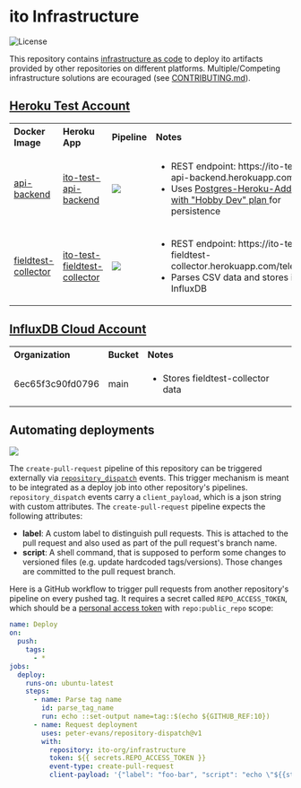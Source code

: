 # ito Infrastructure

![License](https://img.shields.io/github/license/ito-org/infrastructure)

This repository contains [infrastructure as code](https://en.wikipedia.org/wiki/Infrastructure_as_code) to deploy ito artifacts provided by other repositories on different platforms. Multiple/Competing infrastructure solutions are ecouraged (see [CONTRIBUTING.md](./CONTRIBUTING.md)).

## [Heroku Test Account](https://dashboard.heroku.com)

<table width="100%">
  <tr>
    <th align="left">Docker Image</th>
    <th align="left">Heroku App</th>
    <th align="left">Pipeline</th>
    <th align="left">Notes</th>
  </tr>
  <tr>
    <td>
      <a href="https://github.com/ito-org/api-backend">
        api-backend
      </a>
    </td>
    <td>
      <a href="https://dashboard.heroku.com/apps/ito-test-api-backend">
        ito-test-api-backend
      </a>
    </td>
    <td>
      <a href="https://github.com/ito-org/infrastructure/actions?query=workflow%3Aheroku-test-api-backend">
        <img src="https://github.com/ito-org/infrastructure/workflows/heroku-test-api-backend/badge.svg" />
      </a>
    </td>
    <td>
      <ul>
        <li>
          REST endpoint: https://ito-test-api-backend.herokuapp.com
        </li>
        <li>
          Uses
          <a href="https://elements.heroku.com/addons/heroku-postgresql">
            Postgres-Heroku-Addon with "Hobby Dev" plan
          </a>
          for persistence
        </li>
      </ul>
    </td>
  </tr>
  <tr>
    <td>
      <a href="https://github.com/ito-org/fieldtest-collector">
        fieldtest-collector
      </a>
    </td>
    <td>
      <a href="https://dashboard.heroku.com/apps/ito-test-fieldtest-collector">
        ito-test-fieldtest-collector
      </a>
    </td>
    <td>
      <a href="https://github.com/ito-org/infrastructure/actions?query=workflow%3Aheroku-test-fieldtest-collector">
        <img src="https://github.com/ito-org/infrastructure/workflows/heroku-test-fieldtest-collector/badge.svg" />
      </a>
    </td>
    <td>
      <ul>
        <li>
          REST endpoint: https://ito-test-fieldtest-collector.herokuapp.com/telegraf
        </li>
        <li>
          Parses CSV data and stores it in InfluxDB
        </li>
      </ul>
    </td>
  </tr>
</table>

## [InfluxDB Cloud Account](https://www.influxdata.com/products/influxdb-cloud/)

<table width="100%">
  <tr>
    <th align="left">Organization</th>
    <th align="left">Bucket</th>
    <th align="left">Notes</th>
  </tr>
  <tr>
    <td>
      6ec65f3c90fd0796
    </td>
    <td>
      main
    </td>
    <td>
      <ul>
        <li>
          Stores fieldtest-collector data
        </li>
      </ul>
    </td>
  </tr>
</table>

## Automating deployments

<a href="https://github.com/ito-org/infrastructure/actions?query=workflow%3Acreate-pull-request">
  <img src="https://github.com/ito-org/infrastructure/workflows/create-pull-request/badge.svg" />
</a>

The `create-pull-request` pipeline of this repository can be triggered externally via [`repository_dispatch`](https://help.github.com/en/actions/reference/events-that-trigger-workflows#external-events-repository_dispatch) events. This trigger mechanism is meant to be integrated as a deploy job into other repository's pipelines. `repository_dispatch` events carry a `client_payload`, which is a json string with custom attributes. The `create-pull-request` pipeline expects the following attributes:

- **label**: A custom label to distinguish pull requests. This is attached to the pull request and also used as part of the pull request's branch name.
- **script**: A shell command, that is supposed to perform some changes to versioned files (e.g. update hardcoded tags/versions). Those changes are committed to the pull request branch.

Here is a GitHub workflow to trigger pull requests from another repository's pipeline on every pushed tag. It requires a secret called `REPO_ACCESS_TOKEN`, which should be a [personal access token](https://help.github.com/en/github/authenticating-to-github/creating-a-personal-access-token-for-the-command-line) with `repo:public_repo` scope:

```yaml
name: Deploy
on:
  push:
    tags:
      - *
jobs:
  deploy:
    runs-on: ubuntu-latest
    steps:
      - name: Parse tag name
        id: parse_tag_name
        run: echo ::set-output name=tag::$(echo ${GITHUB_REF:10})
      - name: Request deployment
        uses: peter-evans/repository-dispatch@v1
        with:
          repository: ito-org/infrastructure
          token: ${{ secrets.REPO_ACCESS_TOKEN }}
          event-type: create-pull-request
          client-payload: '{"label": "foo-bar", "script": "echo \"${{steps.parse_tag_name.outputs.tag}}\" > DOCKER_TAG_VERSION"}'
```
